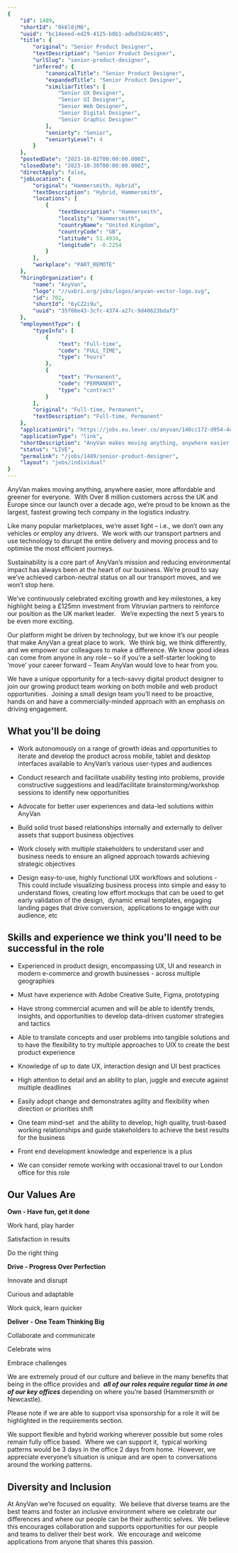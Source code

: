 ```yaml
---
{
	"id": 1489,
	"shortId": "0k6l0jM6",
	"uuid": "bc14eeed-ed29-4125-b0b1-adbd3d24c405",
	"title": {
		"original": "Senior Product Designer",
		"textDescription": "Senior Product Designer",
		"urlSlug": "senior-product-designer",
		"inferred": {
			"canonicalTitle": "Senior Product Designer",
			"expandedTitle": "Senior Product Designer",
			"similiarTitles": [
				"Senior UX Designer",
				"Senior UI Designer",
				"Senior Web Designer",
				"Senior Digital Designer",
				"Senior Graphic Designer"
			],
			"seniorty": "Senior",
			"seniortyLevel": 4
		}
	},
	"postedDate": "2023-10-02T00:00:00.000Z",
	"closedDate": "2023-10-30T00:00:00.000Z",
	"directApply": false,
	"jobLocation": {
		"original": "Hammersmith, Hybrid",
		"textDescription": "Hybrid, Hammersmith",
		"locations": [
			{
				"textDescription": "Hammersmith",
				"locality": "Hammersmith",
				"countryName": "United Kingdom",
				"countryCode": "GB",
				"latitude": 51.4934,
				"longitude": -0.2254
			}
		],
		"workplace": "PART_REMOTE"
	},
	"hiringOrganization": {
		"name": "AnyVan",
		"logo": "//uxbri.org/jobs/logos/anyvan-vector-logo.svg",
		"id": 702,
		"shortId": "6yCZ2i9u",
		"uuid": "35f08e43-3cfc-4374-a27c-9d40623bdaf3"
	},
	"employmentType": {
		"typeInfo": [
			{
				"text": "Full-time",
				"code": "FULL_TIME",
				"type": "hours"
			},
			{
				"text": "Permanent",
				"code": "PERMANENT",
				"type": "contract"
			}
		],
		"original": "Full-time, Permanent",
		"textDescription": "Full-time, Permanent"
	},
	"applicationUri": "https://jobs.eu.lever.co/anyvan/140cc172-d954-4ea2-8028-20207bec2f4c/apply",
	"applicationType": "link",
	"shortDescription": "AnyVan makes moving anything, anywhere easier, more affordable and greener for everyone.  With Over 8 million customers across the UK and Europe since our launch over a decade ago, we’re’ proud to be",
	"status": "LIVE",
	"permalink": "/jobs/1489/senior-product-designer",
	"layout": "jobs/individual"
}
---
```

<p>AnyVan makes moving anything, anywhere easier, more affordable and greener for everyone.&nbsp; With Over 8 million customers across the UK and Europe since our launch over a decade ago, we’re proud to be known as the largest, fastest growing tech company in the logistics industry.</p><p>Like many popular marketplaces, we’re asset light – i.e., we don’t own any vehicles or employ any drivers.&nbsp; We work with our transport partners and use technology to disrupt the entire delivery and moving process and to optimise the most efficient journeys.</p><p>Sustainability is a core part of AnyVan’s mission and reducing environmental impact has always been at the heart of our business. We’re proud to say we’ve achieved carbon-neutral status on all our transport moves, and we won’t stop here.</p><p>We’ve continuously celebrated exciting growth and key milestones, a key highlight being a £125mn investment from Vitruvian partners to reinforce our position as the UK market leader. &nbsp; We’re expecting the next 5 years to be even more exciting.</p><p>Our platform might be driven by technology, but we know it’s our people that make AnyVan a great place to work.&nbsp; We think big, we think differently, and we empower our colleagues to make a difference. We know good ideas can come from anyone in any role – so if you’re a self-starter looking to ‘move’ your career forward – Team AnyVan would love to hear from you.</p><p>We have a unique opportunity for a tech-savvy digital product designer to join our growing product team working on both mobile and web product opportunities.&nbsp; Joining a small design team you’ll need to be proactive, hands on and have a commercially-minded approach with an emphasis on driving engagement.</p><h2>What you'll be doing</h2><ul><li><p>Work autonomously on a range of growth ideas and opportunities to iterate and develop the product across mobile, tablet and desktop interfaces available to AnyVan’s various user-types and audiences</p></li><li><p>Conduct research and facilitate usability testing into problems, provide constructive suggestions and lead/facilitate brainstorming/workshop sessions to identify new opportunities</p></li><li><p>Advocate for better user experiences and data-led solutions within AnyVan</p></li><li><p>Build solid trust based relationships internally and externally to deliver assets that support business objectives&nbsp;</p></li><li><p>Work closely with multiple stakeholders to understand user and business needs to ensure an aligned approach towards achieving strategic objectives</p></li><li><p>Design easy-to-use, highly functional UIX workflows and solutions - This could include visualizing business process into simple and easy to understand flows, creating low effort mockups that can be used to get early validation of the design,&nbsp; dynamic email templates, engaging landing pages that drive conversion,&nbsp; applications to engage with our audience, etc&nbsp;</p></li></ul><h2>Skills and experience we think you'll need to be successful in the role</h2><ul><li><p>Experienced in product design, encompassing UX, UI and research in modern e-commerce and growth businesses - across ​​multiple geographies</p></li><li><p>Must have experience with Adobe Creative Suite, Figma, prototyping</p></li><li><p>Have strong commercial acumen and will be able to identify trends, insights, and opportunities to develop data-driven customer strategies and tactics</p></li><li><p>Able to translate concepts and user problems into tangible solutions and to have the flexibility to try multiple approaches to UIX to create the best product experience&nbsp;</p></li><li><p>Knowledge of up to date UX, interaction design and UI best practices</p></li><li><p>High attention to detail and an ability to plan, juggle and execute against multiple deadlines</p></li><li><p>Easily adopt change and demonstrates agility and flexibility when direction or priorities shift</p></li><li><p>One team mind-set&nbsp; and the ability to develop, high quality, trust-based working relationships and guide stakeholders to achieve the best results for the business&nbsp;</p></li><li><p>Front end development knowledge and experience is a plus</p></li><li><p>We can consider remote working with occasional travel to our London office for this role</p></li></ul><h2>Our Values Are</h2><p><strong>Own - Have fun, get it done</strong></p><p>Work hard, play harder</p><p>Satisfaction in results</p><p>Do the right thing</p><p><strong>Drive - Progress Over Perfection</strong></p><p>Innovate and disrupt</p><p>Curious and adaptable</p><p>Work quick, learn quicker</p><p><strong>Deliver - One Team Thinking Big</strong></p><p>Collaborate and communicate</p><p>Celebrate wins</p><p>Embrace challenges</p><p>We are extremely proud of our culture and believe in the many benefits that being in the office provides and&nbsp; <strong><em>all of our roles require regular time in one of our key offices </em></strong>depending on where you’re based (Hammersmith or Newcastle).&nbsp;</p><p>Please note if we are able to support visa sponsorship for a role it will be highlighted in the requirements section.</p><p>We support flexible and hybrid working wherever possible but some roles remain fully office based.&nbsp; Where we can support it,&nbsp; typical working patterns would be 3 days in the office 2 days from home.&nbsp; However, we appreciate everyone’s situation is unique and are open to conversations around the working patterns.&nbsp;&nbsp;</p><h2><strong>Diversity and Inclusion</strong></h2><p>At AnyVan we’re focused on equality.&nbsp; We believe that diverse teams are the best teams and foster an inclusive environment where we celebrate our differences and where our people can be their authentic selves.&nbsp; We believe this encourages collaboration and supports opportunities for our people and teams to deliver their best work.&nbsp; We encourage and welcome applications from anyone that shares this passion.</p>
